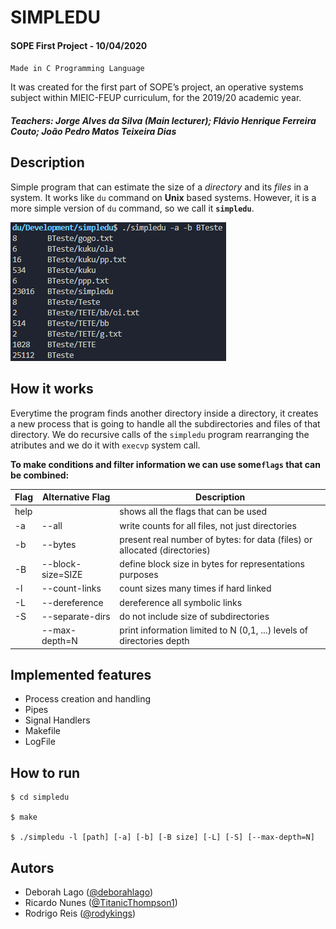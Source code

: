 # SIMPLEDU

#### SOPE First Project - 10/04/2020

`Made in C Programming Language`

It was created for the first part of SOPE’s project, an operative systems subject within MIEIC-FEUP curriculum, for the 2019/20 academic year.

##### Teachers: Jorge Alves da Silva (Main lecturer); Flávio Henrique Ferreira Couto; João Pedro Matos Teixeira Dias

## Description

Simple program that can estimate the size of a *directory* and its *files* in a system. It works like `du` command on **Unix** based systems. However, it is a more simple version of `du` command, so we call it **`simpledu`**. 

![sample image](https://github.com/rodykings/simpledu/blob/master/samples/1.png)

## How it works

Everytime the program finds another directory inside a directory, it creates a new process that is going to handle all the subdirectories and files of that directory. We do recursive calls of the `simpledu` program rearranging the atributes and we do it with `execvp` system call.

**To make conditions and filter information we can use some`flags` that can be combined:**

| Flag | Alternative Flag  | Description                                                               |
|------|-------------------|---------------------------------------------------------------------------|
|help  |                   |shows all the flags that can be used                                       |
|-a    | --all             |write counts for all files, not just directories                           |
|-b    | --bytes           |present real number of bytes: for data (files) or allocated (directories)  |
|-B    | --block-size=SIZE |define block size in bytes for representations purposes                    |
|-l    | --count-links     |count sizes many times if hard linked                                      |
|-L    | --dereference     |dereference all symbolic links                                             |
|-S    | --separate-dirs   |do not include size of subdirectories                                      |
|      | --max-depth=N     |print information limited to N (0,1, ...) levels of directories depth      |

## Implemented features
- Process creation and handling
- Pipes
- Signal Handlers
- Makefile
- LogFile

## How to run

```
$ cd simpledu
  
$ make
 
$ ./simpledu -l [path] [-a] [-b] [-B size] [-L] [-S] [--max-depth=N]
```

## Autors

- Deborah Lago (<a href="https://github.com/deborahlago">@deborahlago</a>)
- Ricardo Nunes (<a href="https://github.com/TitanicThompson1">@TitanicThompson1</a>)
- Rodrigo Reis  (<a href="https://github.com/rodykings">@rodykings</a>)

